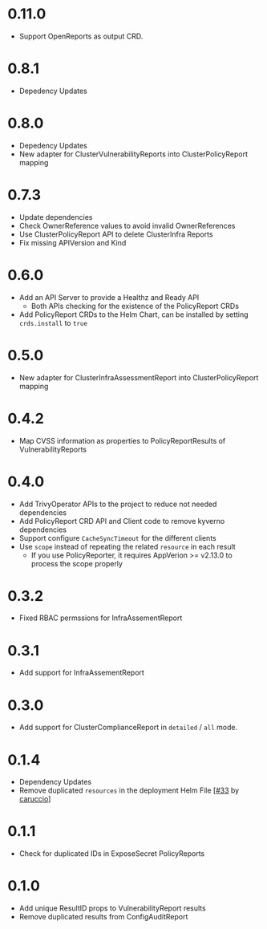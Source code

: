 # 0.11.0

* Support OpenReports as output CRD.

# 0.8.1

* Depedency Updates

# 0.8.0

* Depedency Updates
* New adapter for ClusterVulnerabilityReports into ClusterPolicyReport mapping 

# 0.7.3

* Update dependencies
* Check OwnerReference values to avoid invalid OwnerReferences
* Use ClusterPolicyReport API to delete ClusterInfra Reports
* Fix missing APIVersion and Kind

# 0.6.0

* Add an API Server to provide a Healthz and Ready API
    * Both APIs checking for the existence of the PolicyReport CRDs
* Add PolicyReport CRDs to the Helm Chart, can be installed by setting `crds.install` to `true`

# 0.5.0

* New adapter for ClusterInfraAssessmentReport into ClusterPolicyReport mapping


# 0.4.2

* Map CVSS information as properties to PolicyReportResults of VulnerabilityReports

# 0.4.0

* Add TrivyOperator APIs to the project to reduce not needed dependencies
* Add PolicyReport CRD API and Client code to remove kyverno dependencies
* Support configure `CacheSyncTimeout` for the different clients
* Use `scope` instead of repeating the related `resource` in each result
    * If you use PolicyReporter, it requires AppVerion >= v2.13.0 to process the scope properly

# 0.3.2

* Fixed RBAC permssions for InfraAssementReport

# 0.3.1

* Add support for InfraAssementReport

# 0.3.0

* Add support for ClusterComplianceReport in `detailed` / `all` mode.

# 0.1.4

* Dependency Updates
* Remove duplicated `resources` in the deployment Helm File [[#33](https://github.com/fjogeleit/trivy-operator-polr-adapter/pull/33) by [caruccio](https://github.com/caruccio)]

# 0.1.1

* Check for duplicated IDs in ExposeSecret PolicyReports

# 0.1.0

* Add unique ResultID props to VulnerabilityReport results
* Remove duplicated results from ConfigAuditReport